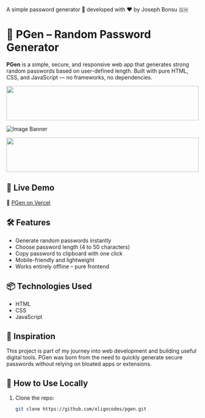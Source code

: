 A simple password generator 🔐 developed with ❤️ by Joseph Bonsu 🇬🇭 


# 🔐 PGen – Random Password Generator

**PGen** is a simple, secure, and responsive web app that generates strong random passwords based on user-defined length. Built with pure HTML, CSS, and JavaScript — no frameworks, no dependencies.

<img src="https://i.imgur.com/dBaSKWF.gif" height="90" width="100%">

![Image Banner](https://i.postimg.cc/26dg9m8Z/IMG-20250619-WA0024.jpg)

<img src="https://i.imgur.com/dBaSKWF.gif" height="90" width="100%">

## 🚀 Live Demo

🔗 [PGen on Vercel](https://pgen-one.vercel.app)


## 🛠 Features

- Generate random passwords instantly  
- Choose password length (4 to 50 characters)  
- Copy password to clipboard with one click  
- Mobile-friendly and lightweight  
- Works entirely offline – pure frontend


## 📦 Technologies Used

- HTML  
- CSS  
- JavaScript

## 🧠 Inspiration

This project is part of my journey into web development and building useful digital tools. PGen was born from the need to quickly generate secure passwords without relying on bloated apps or extensions.

## 📁 How to Use Locally

1. Clone the repo:  
   ```bash
   git clone https://github.com/oligocodes/pgen.git
